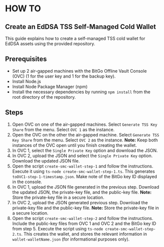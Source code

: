 # HOW TO

## Create an EdDSA TSS Self-Managed Cold Wallet

This guide explains how to create a self-managed TSS cold wallet for EdDSA assets using the provided repository.

## Prerequisites

- Set up 2 air-gapped machines with the BitGo Offline Vault Console (OVC) (1 for the user key and 1 for the backup key).
- Install Node.js
- Install Node Package Manager (npm)
- Install the necessary dependencies by running `npm install` from the root directory of the repository.

## Steps

1. Open OVC on one of the air-gapped machines. Select `Generate TSS Key Share` from the menu. Select `OVC 1` as the instance.
2. Open the OVC on the other the air-gapped machine. Select `Generate TSS Key Share` from the menu. Select `OVC 2` as the instance.
**Note:** Keep both instances of the OVC open until you finish creating the wallet.
3. In OVC 1, select the `Single Private Key` option and download the JSON.
4. In OVC 2, upload the JSON and select the `Single Private Key` option. Download the updated JSON file.
5. Open the script `create-smc-wallet-step-1` and follow the instructions. Execute it using `ts-node create-smc-wallet-step-1.ts`. This generates `toOVC1-step-1-timestamp.json`. Make note of the BitGo key ID displayed in the console.
6. In OVC 1, upload the JSON file generated in the previous step. Download the updated JSON, the private-key file, and the public-key file.
**Note:** Store the private-key file in a secure location.
7. In OVC 2, upload the JSON generated previous step. Download the private-key file and the public-key file.
**Note:** Store the private-key file in a secure location.
8. Open the script `create-smc-wallet-step-2` and follow the instructions. Include the public-key files from OVC 1 and OVC 2 and the BitGo key ID from step 5. Execute the script using `ts-node create-smc-wallet-step-2.ts`. This creates the wallet, and stores the relevant information in `wallet-walletName.json` (for informational purposes only).